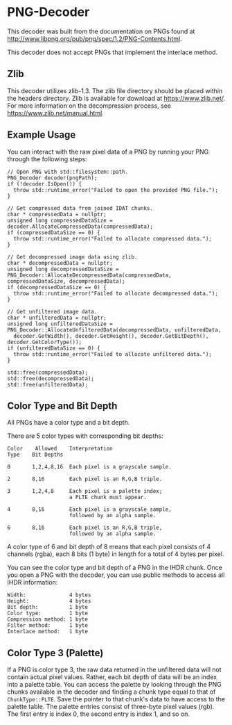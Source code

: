 # PNG-Decoder
This decoder was built from the documentation on PNGs found at http://www.libpng.org/pub/png/spec/1.2/PNG-Contents.html.

This decoder does not accept PNGs that implement the interlace method.

## Zlib
This decoder utilizes zlib-1.3. The zlib file directory should be placed within the headers directory. Zlib is available for download at https://www.zlib.net/. For more information on the decompression process, see https://www.zlib.net/manual.html.

## Example Usage
You can interact with the raw pixel data of a PNG by running your PNG through the following steps:
```
// Open PNG with std::filesystem::path.
PNG_Decoder decoder(pngPath);
if (!decoder.IsOpen()) {
  throw std::runtime_error("Failed to open the provided PNG file.");
}

// Get compressed data from joined IDAT chunks.
char * compressedData = nullptr;
unsigned long compressedDataSize = decoder.AllocateCompressedData(compressedData);
if (compressedDataSize == 0) {
  throw std::runtime_error("Failed to allocate compressed data.");
}

// Get decompressed image data using zlib.
char * decompressedData = nullptr;
unsigned long decompressedDataSize = PNG_Decoder::AllocateDecompressedData(compressedData, compressedDataSize, decompressedData);
if (decompressedDataSize == 0) {
  throw std::runtime_error("Failed to allocate decompressed data.");
}

// Get unfiltered image data.
char * unfilteredData = nullptr;
unsigned long unfilteredDataSize = PNG_Decoder::AllocateUnfilteredData(decompressedData, unfilteredData,
  decoder.GetWidth(), decoder.GetHeight(), decoder.GetBitDepth(), decoder.GetColorType());
if (unfilteredDataSize == 0) {
  throw std::runtime_error("Failed to allocate unfiltered data.");
}

std::free(compressedData);
std::free(decompressedData);
std::free(unfilteredData);
```

## Color Type and Bit Depth
All PNGs have a color type and a bit depth.

There are 5 color types with corresponding bit depths:
```
Color    Allowed    Interpretation
Type    Bit Depths

0       1,2,4,8,16  Each pixel is a grayscale sample.

2       8,16        Each pixel is an R,G,B triple.

3       1,2,4,8     Each pixel is a palette index;
                    a PLTE chunk must appear.

4       8,16        Each pixel is a grayscale sample,
                    followed by an alpha sample.

6       8,16        Each pixel is an R,G,B triple,
                    followed by an alpha sample.
```

A color type of 6 and bit depth of 8 means that each pixel consists of 4 channels (rgba), each 8 bits (1 byte) in length for a total of 4 bytes per pixel.

You can see the color type and bit depth of a PNG in the IHDR chunk. Once you open a PNG with the decoder, you can use public methods to access all IHDR information:
```
Width:              4 bytes
Height:             4 bytes
Bit depth:          1 byte
Color type:         1 byte
Compression method: 1 byte
Filter method:      1 byte
Interlace method:   1 byte
```

## Color Type 3 (Palette)
If a PNG is color type 3, the raw data returned in the unfiltered data will not contain actual pixel values. Rather, each bit depth of data will be an index into a palette table. You can access the palette by looking through the PNG chunks available in the decoder and finding a chunk type equal to that of `ChunkType::PLTE`. Save the pointer to that chunk's data to have access to the palette table. The palette entries consist of three-byte pixel values (rgb). The first entry is index 0, the second entry is index 1, and so on.